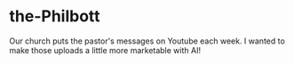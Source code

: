 # the-Philbott
Our church puts the pastor's messages on Youtube each week.  I wanted to make those uploads a little more marketable with AI!
